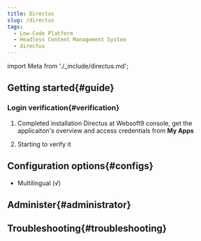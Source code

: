 ```yaml
---
title: Directus
slug: /directus
tags:
  - Low-Code Platform
  - Headless Content Management System
  - directus
---
```


import Meta from './_include/directus.md';

<Meta name="meta" />

## Getting started{#guide}

### Login verification{#verification}

1. Completed installation Directus at Websoft9 console, get the applicaiton's overview and access credentials from **My Apps**  

2. Starting to verify it

## Configuration options{#configs}

- Multilingual (√)

## Administer{#administrator}

## Troubleshooting{#troubleshooting}